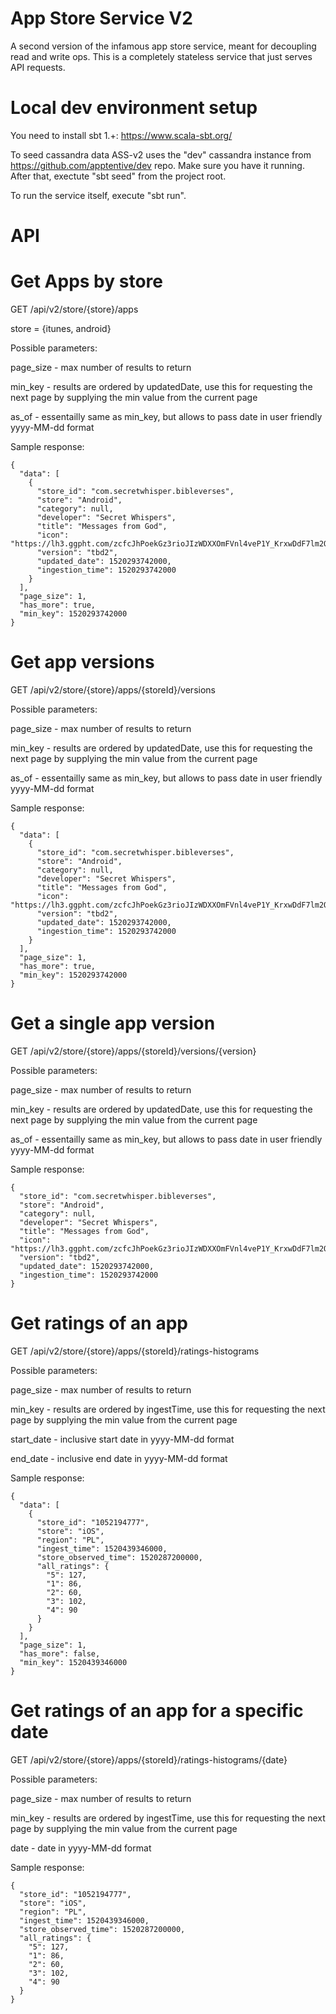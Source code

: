 # App Store Service V2
A second version of the infamous app store service, meant for decoupling read and write ops. This is a completely stateless service that just serves API requests.

# Local dev environment setup

You need to install sbt 1.+: https://www.scala-sbt.org/

To seed cassandra data ASS-v2 uses the "dev" cassandra instance from https://github.com/apptentive/dev repo. Make sure you have it running.
After that, exectute "sbt seed" from the project root.

To run the service itself, execute "sbt run".

# API

# Get Apps by store

GET /api/v2/store/{store}/apps

store = {itunes, android}

Possible parameters:

page_size - max number of results to return

min_key - results are ordered by updatedDate, use this for requesting the next page by supplying the min value from the current page

as_of - essentailly same as min_key, but allows to pass date in user friendly yyyy-MM-dd format

Sample response:

    {
      "data": [
        {
          "store_id": "com.secretwhisper.bibleverses",
          "store": "Android",
          "category": null,
          "developer": "Secret Whispers",
          "title": "Messages from God",
          "icon": "https://lh3.ggpht.com/zcfcJhPoekGz3rioJIzWDXXOmFVnl4veP1Y_KrxwDdF7lm2OPxvo40N1t5e9xrGNjaab",
          "version": "tbd2",
          "updated_date": 1520293742000,
          "ingestion_time": 1520293742000
        }
      ],
      "page_size": 1,
      "has_more": true,
      "min_key": 1520293742000
    }

# Get app versions

GET /api/v2/store/{store}/apps/{storeId}/versions

Possible parameters:

page_size - max number of results to return

min_key - results are ordered by updatedDate, use this for requesting the next page by supplying the min value from the current page

as_of - essentailly same as min_key, but allows to pass date in user friendly yyyy-MM-dd format

Sample response:

    {
      "data": [
        {
          "store_id": "com.secretwhisper.bibleverses",
          "store": "Android",
          "category": null,
          "developer": "Secret Whispers",
          "title": "Messages from God",
          "icon": "https://lh3.ggpht.com/zcfcJhPoekGz3rioJIzWDXXOmFVnl4veP1Y_KrxwDdF7lm2OPxvo40N1t5e9xrGNjaab",
          "version": "tbd2",
          "updated_date": 1520293742000,
          "ingestion_time": 1520293742000
        }
      ],
      "page_size": 1,
      "has_more": true,
      "min_key": 1520293742000
    }

# Get a single app version

GET /api/v2/store/{store}/apps/{storeId}/versions/{version}

Possible parameters:

page_size - max number of results to return

min_key - results are ordered by updatedDate, use this for requesting the next page by supplying the min value from the current page

as_of - essentailly same as min_key, but allows to pass date in user friendly yyyy-MM-dd format

Sample response:

    {
      "store_id": "com.secretwhisper.bibleverses",
      "store": "Android",
      "category": null,
      "developer": "Secret Whispers",
      "title": "Messages from God",
      "icon": "https://lh3.ggpht.com/zcfcJhPoekGz3rioJIzWDXXOmFVnl4veP1Y_KrxwDdF7lm2OPxvo40N1t5e9xrGNjaab",
      "version": "tbd2",
      "updated_date": 1520293742000,
      "ingestion_time": 1520293742000
    }

# Get ratings of an app

GET /api/v2/store/{store}/apps/{storeId}/ratings-histograms

Possible parameters:

page_size - max number of results to return

min_key - results are ordered by ingestTime, use this for requesting the next page by supplying the min value from the current page

start_date - inclusive start date in yyyy-MM-dd format

end_date - inclusive end date in yyyy-MM-dd format

Sample response:

    {
      "data": [
        {
          "store_id": "1052194777",
          "store": "iOS",
          "region": "PL",
          "ingest_time": 1520439346000,
          "store_observed_time": 1520287200000,
          "all_ratings": {
            "5": 127,
            "1": 86,
            "2": 60,
            "3": 102,
            "4": 90
          }
        }
      ],
      "page_size": 1,
      "has_more": false,
      "min_key": 1520439346000
    }
    
# Get ratings of an app for a specific date

GET /api/v2/store/{store}/apps/{storeId}/ratings-histograms/{date}

Possible parameters:

page_size - max number of results to return

min_key - results are ordered by ingestTime, use this for requesting the next page by supplying the min value from the current page

date - date in yyyy-MM-dd format

Sample response:

    {
      "store_id": "1052194777",
      "store": "iOS",
      "region": "PL",
      "ingest_time": 1520439346000,
      "store_observed_time": 1520287200000,
      "all_ratings": {
        "5": 127,
        "1": 86,
        "2": 60,
        "3": 102,
        "4": 90
      }
    }